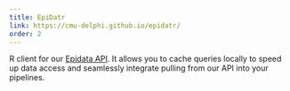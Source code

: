 ```yaml
---
title: EpiDatr
link: https://cmu-delphi.github.io/epidatr/
order: 2
---
```


R client for our [Epidata API](https://cmu-delphi.github.io/delphi-epidata/). It allows you to cache queries locally to speed up data access and seamlessly integrate pulling from our API into your pipelines.
